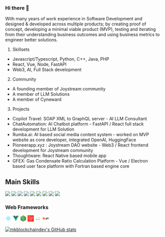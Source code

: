 ### Hi there 👋

With many years of work experience in Software Development and designed & developed across multiple products; by creating proof of concept, developing a minimal viable product (MVP), testing and iterating from their understanding business outcomes and using business metrics to engineer better solutions.

1. Skillsets
- Javascript/Typescript, Python, C++, Java, PHP
- React, Vue, Node, FastAPI
- Web3, AI, Full Stack development 
  
2. Community
- A founding member of Joystream community
- A member of LLM Solutions
- A member of Cyneward

3. Projects
- Copilot Travel: SOAP XML to GraphQL server - AI LLM Consultant
- ChatAutomation: AI Chatbot platform - FastAPI / React full stack development for LLM Solution
- Rumba.ai: AI based social media content system - worked on MVP website as core developer, integrated OpenAI, HuggingFace
- Pioneerapp.xyz : Joystream DAO website - Web3 / React frontend development for Joystream community
- Thoughtware: React Native based mobile app
- GFEX: Gas Condensate Ratio Calculation Platform - Vue / Electron based user face platform with Fortran based engine core


## Main Skills

![](https://img.shields.io/badge/Framework-React-informational?style=flat&logo=react&logoColor=white&color=3bac3a)
![](https://img.shields.io/badge/Language-JavaScript-informational?style=flat&logo=javascript&logoColor=white&color=3bac3a)
![](https://img.shields.io/badge/Framework-Laravel-informational?style=flat&logo=laravel&logoColor=white&color=3bac3a)
![](https://img.shields.io/badge/Framework-Electron-informational?style=flat&logo=electron&logoColor=white&color=3bac3a)
![](https://img.shields.io/badge/CI/CD-Github_Action-informational?style=flat&logo=github&logoColor=white&color=3bac3a)
![](https://img.shields.io/badge/Database-MySQL-informational?style=flat&logo=mysql&logoColor=white&color=3bac3a)
![](https://img.shields.io/badge/Shell-Bash-informational?style=flat&logo=gnu-bash&logoColor=white&color=3bac3a)
![](https://img.shields.io/badge/Tools-Docker-informational?style=flat&logo=docker&logoColor=white&color=3bac3a)
![](https://img.shields.io/badge/ubuntu-v18.04.1--0ubuntu1-blue?style=flat&logoColor=white&color=3bac3a)


### Web Frameworks


<code><img height="20" src="https://raw.githubusercontent.com/github/explore/80688e429a7d4ef2fca1e82350fe8e3517d3494d/topics/react/react.png"></code>
<code><img height="20" src="https://raw.githubusercontent.com/github/explore/80688e429a7d4ef2fca1e82350fe8e3517d3494d/topics/vue/vue.png"></code>
<code><img height="20" src="https://raw.githubusercontent.com/github/explore/80688e429a7d4ef2fca1e82350fe8e3517d3494d/topics/nodejs/nodejs.png"></code>
<code><img height="20" src="https://github.com/black-wyvern-dev/black-wyvern-dev/blob/main/images/laravel.png"></code>
<code><img height="20" src="https://raw.githubusercontent.com/github/explore/80688e429a7d4ef2fca1e82350fe8e3517d3494d/topics/mysql/mysql.png"></code>
<code><img height="20" src="https://raw.githubusercontent.com/github/explore/80688e429a7d4ef2fca1e82350fe8e3517d3494d/topics/git/git.png"></code>

<a href="https://quine.sh/profile/mkblockchaindev"><img src="https://stats.quine.sh/mkblockchaindev/github" alt="mkblockchaindev's GitHub stats" width="420px"></a>
